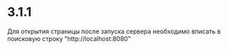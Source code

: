 # 3.1.1
Для открытия страницы после запуска сервера необходимо вписать в поисковую строку  "http://localhost:8080"
